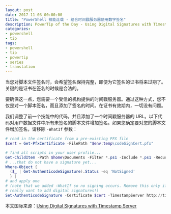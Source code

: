 ```yaml
---
layout: post
date: 2017-11-03 00:00:00
title: "PowerShell 技能连载 - 结合时间戳服务器使用数字签名"
description: PowerTip of the Day - Using Digital Signatures with Timestamp Server
categories:
- powershell
- tip
tags:
- powershell
- tip
- powertip
- series
- translation
---
```

当您对脚本文件签名时，会希望签名保持完整，即便为它签名的证书将来过期了。关键的是证书在签名的时候是合法的。

要确保这一点，您需要一个受信的机构提供的时间戳服务器。通过这种方式，您不仅是对一个脚本签名，而且添加了签名的时间。在证书有效期内，一切没有问题。

我们调整了前一个技能中的代码，并且添加了一个时间戳服务器的 URL。以下代码对用户数据文件中所有未签名的脚本文件增加签名。如果您确定要对您的脚本文件增加签名，请移除 `-WhatIf` 参数：

```powershell
# read in the certificate from a pre-existing PFX file
$cert = Get-PfxCertificate -FilePath "$env:temp\codeSignCert.pfx"

# find all scripts in your user profile...
Get-ChildItem -Path $home\Documents -Filter *.ps1 -Include *.ps1 -Recurse -ErrorAction SilentlyContinue |
# ...that do not have a signature yet...
Where-Object {
  ($_ | Get-AuthenticodeSignature).Status -eq 'NotSigned'
  } |
# and apply one
# (note that we added -WhatIf so no signing occurs. Remove this only if you
# really want to add digital signatures!)
Set-AuthenticodeSignature -Certificate $cert -TimestampServer http://timestamp.digicert.com -WhatIf
```

<!--more-->
本文国际来源：[Using Digital Signatures with Timestamp Server](http://community.idera.com/powershell/powertips/b/tips/posts/using-digital-signatures-with-timestamp-server)
